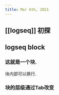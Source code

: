 ```yaml
---
title: Mar 6th, 2021
---
```


## [[logseq]] 初探
## logseq block
### 这就是一个块.
块内部可以换行.
### 块的层级通过Tab改变
